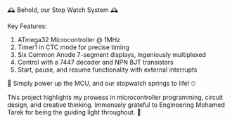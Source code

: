 🕰 Behold, our Stop Watch System 🕰

Key Features:
1. ATmega32 Microcontroller @ 1MHz
2. Timer1 in CTC mode for precise timing
3. Six Common Anode 7-segment displays, ingeniously multiplexed
4. Control with a 7447 decoder and NPN BJT transistors
5. Start, pause, and resume functionality with external interrupts

🔌 Simply power up the MCU, and our stopwatch springs to life! ⏱

This project highlights my prowess in microcontroller programming, circuit design, and creative thinking. Immensely grateful to Engineering Mohamed Tarek for being the guiding light throughout. 🙏
